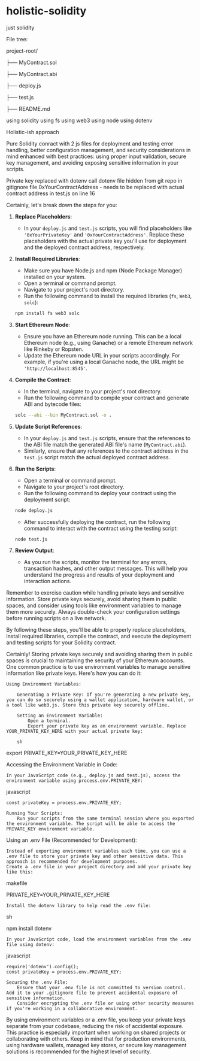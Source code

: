 # holistic-solidity
just solidity

File tree:

   project-root/
   
   ├── MyContract.sol
   
   ├── MyContract.abi
   
   ├── deploy.js
   
   ├── test.js
   
   ├── README.md
   

using solidity
using fs
using web3
using node
using dotenv

Holistic-ish approach

Pure Solidity conract
with 2 js files for deployment and testing
error handling, better configuration management, and security considerations in mind
enhanced with best practices: using proper input validation, secure key management, and avoiding exposing sensitive information in your scripts.

Private key replaced with dotenv call
dotenv file hidden from git repo in gitignore file 
0xYourContractAddress - needs to be replaced with actual contract address in test.js on line 16

Certainly, let's break down the steps for you:

1. **Replace Placeholders**:
   - In your `deploy.js` and `test.js` scripts, you will find placeholders like `'0xYourPrivateKey'` and `'0xYourContractAddress'`. Replace these placeholders with the actual private key you'll use for deployment and the deployed contract address, respectively.

2. **Install Required Libraries**:
   - Make sure you have Node.js and npm (Node Package Manager) installed on your system.
   - Open a terminal or command prompt.
   - Navigate to your project's root directory.
   - Run the following command to install the required libraries (`fs`, `Web3`, `solc`):

   ```sh
   npm install fs web3 solc
   ```

3. **Start Ethereum Node**:
   - Ensure you have an Ethereum node running. This can be a local Ethereum node (e.g., using Ganache) or a remote Ethereum network like Rinkeby or Ropsten.
   - Update the Ethereum node URL in your scripts accordingly. For example, if you're using a local Ganache node, the URL might be `'http://localhost:8545'`.

4. **Compile the Contract**:
   - In the terminal, navigate to your project's root directory.
   - Run the following command to compile your contract and generate ABI and bytecode files:

   ```sh
   solc --abi --bin MyContract.sol -o .
   ```

5. **Update Script References**:
   - In your `deploy.js` and `test.js` scripts, ensure that the references to the ABI file match the generated ABI file's name (`MyContract.abi`).
   - Similarly, ensure that any references to the contract address in the `test.js` script match the actual deployed contract address.

6. **Run the Scripts**:
   - Open a terminal or command prompt.
   - Navigate to your project's root directory.
   - Run the following command to deploy your contract using the deployment script:

   ```sh
   node deploy.js
   ```

   - After successfully deploying the contract, run the following command to interact with the contract using the testing script:

   ```sh
   node test.js
   ```

7. **Review Output**:
   - As you run the scripts, monitor the terminal for any errors, transaction hashes, and other output messages. This will help you understand the progress and results of your deployment and interaction actions.

Remember to exercise caution while handling private keys and sensitive information. Store private keys securely, avoid sharing them in public spaces, and consider using tools like environment variables to manage them more securely. Always double-check your configuration settings before running scripts on a live network.

By following these steps, you'll be able to properly replace placeholders, install required libraries, compile the contract, and execute the deployment and testing scripts for your Solidity contract.

Certainly! Storing private keys securely and avoiding sharing them in public spaces is crucial to maintaining the security of your Ethereum accounts. One common practice is to use environment variables to manage sensitive information like private keys. Here's how you can do it:

    Using Environment Variables:

        Generating a Private Key: If you're generating a new private key, you can do so securely using a wallet application, hardware wallet, or a tool like web3.js. Store this private key securely offline.

        Setting an Environment Variable:
            Open a terminal.
            Export your private key as an environment variable. Replace YOUR_PRIVATE_KEY_HERE with your actual private key:

        sh

export PRIVATE_KEY=YOUR_PRIVATE_KEY_HERE

Accessing the Environment Variable in Code:

    In your JavaScript code (e.g., deploy.js and test.js), access the environment variable using process.env.PRIVATE_KEY:

javascript

    const privateKey = process.env.PRIVATE_KEY;

    Running Your Scripts:
        Run your scripts from the same terminal session where you exported the environment variable. The script will be able to access the PRIVATE_KEY environment variable.

Using an .env File (Recommended for Development):

    Instead of exporting environment variables each time, you can use a .env file to store your private key and other sensitive data. This approach is recommended for development purposes.
    Create a .env file in your project directory and add your private key like this:

makefile

PRIVATE_KEY=YOUR_PRIVATE_KEY_HERE

    Install the dotenv library to help read the .env file:

sh

npm install dotenv

    In your JavaScript code, load the environment variables from the .env file using dotenv:

javascript

    require('dotenv').config();
    const privateKey = process.env.PRIVATE_KEY;

    Securing the .env File:
        Ensure that your .env file is not committed to version control. Add it to your .gitignore file to prevent accidental exposure of sensitive information.
        Consider encrypting the .env file or using other security measures if you're working in a collaborative environment.

By using environment variables or a .env file, you keep your private keys separate from your codebase, reducing the risk of accidental exposure. This practice is especially important when working on shared projects or collaborating with others. Keep in mind that for production environments, using hardware wallets, managed key stores, or secure key management solutions is recommended for the highest level of security.
